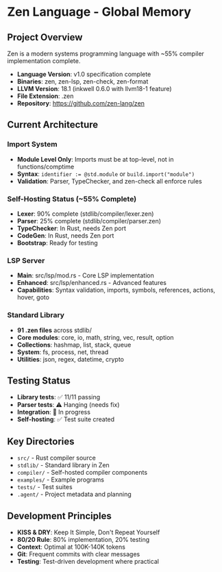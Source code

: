 # Zen Language - Global Memory

## Project Overview
Zen is a modern systems programming language with ~55% compiler implementation complete.
- **Language Version**: v1.0 specification complete
- **Binaries**: zen, zen-lsp, zen-check, zen-format  
- **LLVM Version**: 18.1 (inkwell 0.6.0 with llvm18-1 feature)
- **File Extension**: .zen
- **Repository**: https://github.com/zen-lang/zen

## Current Architecture

### Import System
- **Module Level Only**: Imports must be at top-level, not in functions/comptime
- **Syntax**: `identifier := @std.module` or `build.import("module")`
- **Validation**: Parser, TypeChecker, and zen-check all enforce rules

### Self-Hosting Status (~55% Complete)
- **Lexer**: 90% complete (stdlib/compiler/lexer.zen)
- **Parser**: 25% complete (stdlib/compiler/parser.zen) 
- **TypeChecker**: In Rust, needs Zen port
- **CodeGen**: In Rust, needs Zen port
- **Bootstrap**: Ready for testing

### LSP Server
- **Main**: src/lsp/mod.rs - Core LSP implementation
- **Enhanced**: src/lsp/enhanced.rs - Advanced features
- **Capabilities**: Syntax validation, imports, symbols, references, actions, hover, goto

### Standard Library
- **91 .zen files** across stdlib/
- **Core modules**: core, io, math, string, vec, result, option
- **Collections**: hashmap, list, stack, queue
- **System**: fs, process, net, thread
- **Utilities**: json, regex, datetime, crypto

## Testing Status
- **Library tests**: ✅ 11/11 passing
- **Parser tests**: ⚠️ Hanging (needs fix)
- **Integration**: 🚧 In progress
- **Self-hosting**: ✅ Test suite created

## Key Directories
- `src/` - Rust compiler source
- `stdlib/` - Standard library in Zen
- `compiler/` - Self-hosted compiler components
- `examples/` - Example programs
- `tests/` - Test suites
- `.agent/` - Project metadata and planning

## Development Principles
- **KISS & DRY**: Keep It Simple, Don't Repeat Yourself
- **80/20 Rule**: 80% implementation, 20% testing
- **Context**: Optimal at 100K-140K tokens
- **Git**: Frequent commits with clear messages
- **Testing**: Test-driven development where practical
